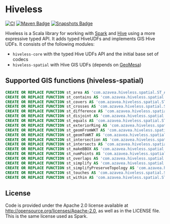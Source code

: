# Hiveless

[![CI](https://github.com/azavea/hiveless/actions/workflows/ci.yml/badge.svg)](https://github.com/azavea/hiveless/actions/workflows/ci.yml)
[![Maven Badge](https://img.shields.io/maven-central/v/com.azavea/hiveless-core_2.12?color=blue)](https://search.maven.org/search?q=g:com.azavea%20and%20hiveless)
[![Snapshots Badge](https://img.shields.io/nexus/s/https/oss.sonatype.org/com.azavea/hiveless-core_2.12)](https://oss.sonatype.org/content/repositories/snapshots/com/azavea/hiveless-core_2.12/)

Hiveless is a Scala library for working with [Spark](https://spark.apache.org/) and [Hive](https://hive.apache.org/) using a more expressive typed API.
It adds typed HiveUDFs and implements GIS Hive UDFs. It consists of the following modules:

* `hiveless-core` with the typed Hive UDFs API and the initial base set of codecs
* `hiveless-spatial` with Hive GIS UDFs (depends on [GeoMesa](https://github.com/locationtech/geomesa))

## Supported GIS functions (hiveless-spatial)

```sql
CREATE OR REPLACE FUNCTION st_area AS 'com.azavea.hiveless.spatial.ST_Area';
CREATE OR REPLACE FUNCTION st_contains AS 'com.azavea.hiveless.spatial.ST_Contains';
CREATE OR REPLACE FUNCTION st_covers AS 'com.azavea.hiveless.spatial.ST_Covers';
CREATE OR REPLACE FUNCTION st_crosses AS 'com.azavea.hiveless.spatial.ST_Crosses';
CREATE OR REPLACE FUNCTION st_difference AS 'com.azavea.hiveless.spatial.ST_Difference';
CREATE OR REPLACE FUNCTION st_disjoint AS 'com.azavea.hiveless.spatial.ST_Disjoint';
CREATE OR REPLACE FUNCTION st_equals AS 'com.azavea.hiveless.spatial.ST_Equals';
CREATE OR REPLACE FUNCTION st_exteriorRing AS 'com.azavea.hiveless.spatial.ST_ExteriorRing';
CREATE OR REPLACE FUNCTION st_geomFromWKT AS 'com.azavea.hiveless.spatial.ST_GeomFromWKT';
CREATE OR REPLACE FUNCTION st_geomToWKT AS 'com.azavea.hiveless.spatial.ST_GeomToWKT';
CREATE OR REPLACE FUNCTION st_intersection AS 'com.azavea.hiveless.spatial.ST_Intersection';
CREATE OR REPLACE FUNCTION st_intersects AS 'com.azavea.hiveless.spatial.ST_Intersects';
CREATE OR REPLACE FUNCTION st_makeBBOX AS 'com.azavea.hiveless.spatial.ST_MakeBBOX';
CREATE OR REPLACE FUNCTION st_numPoints AS 'com.azavea.hiveless.spatial.ST_NumPoints';
CREATE OR REPLACE FUNCTION st_overlaps AS 'com.azavea.hiveless.spatial.ST_Overlaps';
CREATE OR REPLACE FUNCTION st_simplify AS 'com.azavea.hiveless.spatial.ST_Simplify';
CREATE OR REPLACE FUNCTION st_simplifyPreserveTopology AS 'com.azavea.hiveless.spatial.ST_SimplifyPreserveTopology';
CREATE OR REPLACE FUNCTION st_touches AS 'com.azavea.hiveless.spatial.ST_Touches';
CREATE OR REPLACE FUNCTION st_within AS 'com.azavea.hiveless.spatial.ST_Within';
```

## License
Code is provided under the Apache 2.0 license available at http://opensource.org/licenses/Apache-2.0,
as well as in the LICENSE file. This is the same license used as Spark.
